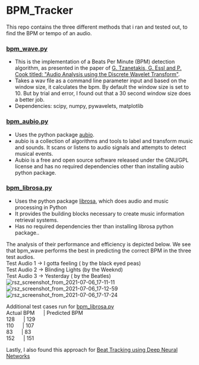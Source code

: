 
# BPM_Tracker

This repo contains the three different methods that i ran and tested out, to find the BPM or tempo of an audio. 

### [bpm_wave.py](https://github.com/arnav8/BPM_Tracker/blob/main/bpm_wave.py)
* This is the implementation of a Beats Per Minute (BPM) detection algorithm, as presented in the paper of [G. Tzanetakis, G. Essl and P. Cook titled: "Audio Analysis using the Discrete Wavelet Transform"]( http://citeseerx.ist.psu.edu/viewdoc/summary?doi=10.1.1.63.5712). 
* Takes a wav file as a command line parameter input and based on the window size, it calculates the bpm. By default the window size is set to 10. But by trial and error, I found out that a 30 second window size does a better job.
* Dependencies: scipy, numpy, pywavelets, matplotlib


### [bpm_aubio.py](https://github.com/arnav8/BPM_Tracker/blob/main/bpm_aubio.py)
* Uses the python package [aubio](https://aubio.org/). 
* aubio is a collection of algorithms and tools to label and transform music and sounds. It scans or listens to audio signals and attempts to detect musical events. 
* Aubio is a free and open source software released under the GNU/GPL license and has no required dependencies other than installing aubio python package.

### [bpm_librosa.py](https://github.com/arnav8/BPM_Tracker/blob/main/bpm_librosa.py)
* Uses the python package [librosa](https://librosa.org/), which does audio and music processing in Python
* It provides the building blocks necessary to create music information retrieval systems.
* Has no required dependencies ther than installing librosa python package..

The analysis of their performance and efficiency is depicted below. We see that bpm_wave performs the best in predicting the correct BPM in the three test audios.\
Test Audio 1 -> I gotta feeling ( by the black eyed peas)\
Test Audio 2 -> Blinding Lights (by the Weeknd)\
Test Audio 3 -> Yesterday ( by the Beatles)\
![rsz_screenshot_from_2021-07-06_17-11-11](https://user-images.githubusercontent.com/60852260/124594293-4253d280-de7d-11eb-8e04-6ed313749ad4.png)\
![rsz_screenshot_from_2021-07-06_17-12-59](https://user-images.githubusercontent.com/60852260/124594533-88a93180-de7d-11eb-9144-da6d7082f948.png)\
![rsz_screenshot_from_2021-07-06_17-17-24](https://user-images.githubusercontent.com/60852260/124595025-1e44c100-de7e-11eb-95e9-a575d87d80a8.png)

Additional test cases run for [bpm_librosa.py](https://github.com/arnav8/BPM_Tracker/blob/main/bpm_librosa.py)\
Actual BPM &nbsp;&nbsp;&nbsp;&nbsp; | Predicted BPM\
128  &nbsp;&nbsp;&nbsp;&nbsp; | 129\
110 &nbsp;&nbsp;&nbsp;&nbsp; | 107\
83 &nbsp;&nbsp;&nbsp;&nbsp; | 83\
152  &nbsp;&nbsp;&nbsp;&nbsp; | 151

Lastly, I also found this approach for [Beat Tracking using Deep Neural Networks](https://dida.do/blog/beat-tracking-with-deep-neural-networks)
